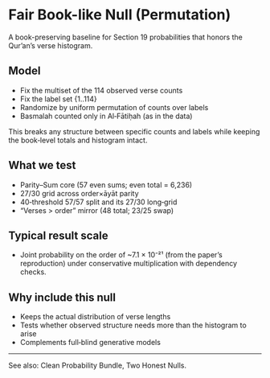 # Fair Book-like Null (Permutation)

A book-preserving baseline for Section 19 probabilities that honors the Qur’an’s verse histogram.

## Model

- Fix the multiset of the 114 observed verse counts
- Fix the label set {1..114}
- Randomize by uniform permutation of counts over labels
- Basmalah counted only in Al‑Fātiḥah (as in the data)

This breaks any structure between specific counts and labels while keeping the book‑level totals and histogram intact.

## What we test

- Parity–Sum core (57 even sums; even total = 6,236)
- 27/30 grid across order×āyāt parity
- 40‑threshold 57/57 split and its 27/30 long‑grid
- “Verses > order” mirror (48 total; 23/25 swap)

## Typical result scale

- Joint probability on the order of ~7.1 × 10⁻²¹ (from the paper’s reproduction) under conservative multiplication with dependency checks.

## Why include this null

- Keeps the actual distribution of verse lengths
- Tests whether observed structure needs more than the histogram to arise
- Complements full‑blind generative models

---

See also: Clean Probability Bundle, Two Honest Nulls.
